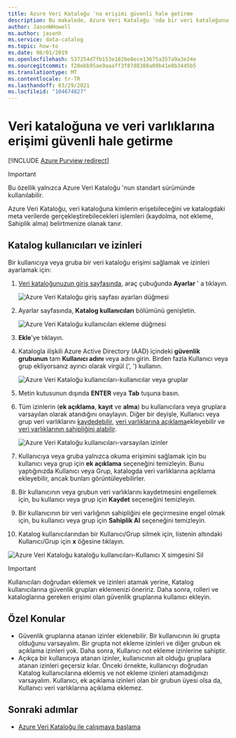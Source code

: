 ```yaml
---
title: Azure Veri Kataloğu 'na erişimi güvenli hale getirme
description: Bu makalede, Azure Veri Kataloğu 'nda bir veri kataloğunun ve veri varlıklarının güvenliğini sağlama açıklanmaktadır.
author: JasonWHowell
ms.author: jasonh
ms.service: data-catalog
ms.topic: how-to
ms.date: 08/01/2019
ms.openlocfilehash: 537254d7fb153e182be8ece13675a357a9a3e24e
ms.sourcegitcommit: f28ebb95ae9aaaff3f87d8388a09b41e0b3445b5
ms.translationtype: MT
ms.contentlocale: tr-TR
ms.lasthandoff: 03/29/2021
ms.locfileid: "104674827"
---
```

# <a name="how-to-secure-access-to-data-catalog-and-data-assets"></a>Veri kataloğuna ve veri varlıklarına erişimi güvenli hale getirme

[!INCLUDE [Azure Purview redirect](../../includes/data-catalog-use-purview.md)]

> [!IMPORTANT]
> Bu özellik yalnızca Azure Veri Kataloğu 'nun standart sürümünde kullanılabilir.

Azure Veri Kataloğu, veri kataloğuna kimlerin erişebileceğini ve katalogdaki meta verilerde gerçekleştirebilecekleri işlemleri (kaydolma, not ekleme, Sahiplik alma) belirtmenize olanak tanır. 

## <a name="catalog-users-and-permissions"></a>Katalog kullanıcıları ve izinleri

Bir kullanıcıya veya gruba bir veri kataloğu erişimi sağlamak ve izinleri ayarlamak için:

1. [Veri kataloğunuzun giriş sayfasında](https://www.azuredatacatalog.com), araç çubuğunda **Ayarlar** ' a tıklayın.

   ![Azure Veri Kataloğu giriş sayfası ayarları düğmesi](media/data-catalog-how-to-secure-catalog/data-catalog-settings.png)

2. Ayarlar sayfasında, **Katalog kullanıcıları** bölümünü genişletin.

   ![Azure Veri Kataloğu kullanıcıları ekleme düğmesi](media/data-catalog-how-to-secure-catalog/data-catalog-add-button.png)

3. **Ekle**'ye tıklayın.

4. Katalogla ilişkili Azure Active Directory (AAD) içindeki **güvenlik grubunun** tam **Kullanıcı adını** veya adını girin. Birden fazla Kullanıcı veya grup ekliyorsanız ayırıcı olarak virgül (', ') kullanın.

   ![Azure Veri Kataloğu kullanıcıları-kullanıcılar veya gruplar](media/data-catalog-how-to-secure-catalog/data-catalog-users-groups.png)

5. Metin kutusunun dışında **ENTER** veya **Tab** tuşuna basın. 

6. Tüm izinlerin (**ek açıklama**, **kayıt** ve **alma**) bu kullanıcılara veya gruplara varsayılan olarak atandığını onaylayın. Diğer bir deyişle, Kullanıcı veya grup veri varlıklarını [kaydedebilir]( data-catalog-how-to-register.md), [veri varlıklarına açıklama]( data-catalog-how-to-annotate.md)ekleyebilir ve [veri varlıklarının sahipliğini alabilir]( data-catalog-how-to-manage.md). 

   ![Azure Veri Kataloğu kullanıcıları-varsayılan izinler](media/data-catalog-how-to-secure-catalog/data-catalog-default-permissions.png)

7. Kullanıcıya veya gruba yalnızca okuma erişimini sağlamak için bu kullanıcı veya grup için **ek açıklama** seçeneğini temizleyin. Bunu yaptığınızda Kullanıcı veya Grup, katalogda veri varlıklarına açıklama ekleyebilir, ancak bunları görüntüleyebilirler. 

8. Bir kullanıcının veya grubun veri varlıklarını kaydetmesini engellemek için, bu kullanıcı veya grup için **Kaydet** seçeneğini temizleyin.

9. Bir kullanıcının bir veri varlığının sahipliğini ele geçirmesine engel olmak için, bu kullanıcı veya grup için **Sahiplik Al** seçeneğini temizleyin. 

10. Katalog kullanıcılarından bir Kullanıcı/Grup silmek için, listenin altındaki Kullanıcı/Grup için **x** öğesine tıklayın. 

   ![Azure Veri Kataloğu kataloğu kullanıcıları-Kullanıcı X simgesini Sil](media/data-catalog-how-to-secure-catalog/data-catalog-delete-user.png)

   > [!IMPORTANT]
   > Kullanıcıları doğrudan eklemek ve izinleri atamak yerine, Katalog kullanıcılarına güvenlik grupları eklemenizi öneririz. Daha sonra, rolleri ve kataloglarına gereken erişimi olan güvenlik gruplarına kullanıcı ekleyin.

## <a name="special-considerations"></a>Özel Konular

- Güvenlik gruplarına atanan izinler eklenebilir. Bir kullanıcının iki grupta olduğunu varsayalım. Bir grupta not ekleme izinleri ve diğer grubun ek açıklama izinleri yok. Daha sonra, Kullanıcı not ekleme izinlerine sahiptir. 
- Açıkça bir kullanıcıya atanan izinler, kullanıcının ait olduğu gruplara atanan izinleri geçersiz kılar. Önceki örnekte, kullanıcıyı doğrudan Katalog kullanıcılarına eklemiş ve not ekleme izinleri atamadığınızı varsayalım. Kullanıcı, ek açıklama izinleri olan bir grubun üyesi olsa da, Kullanıcı veri varlıklarına açıklama eklemez.

## <a name="next-steps"></a>Sonraki adımlar

- [Azure Veri Kataloğu ile çalışmaya başlama](data-catalog-get-started.md)
